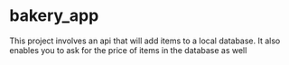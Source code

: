 ﻿# bakery_app
 
 This project involves an api that will add items to a local database. It also enables you to ask for the price of items in the database as well
